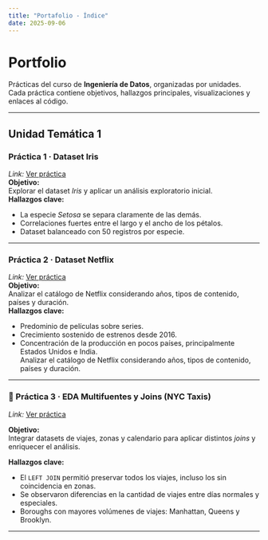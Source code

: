 ```yaml
---
title: "Portafolio - Índice"
date: 2025-09-06
---
```


# Portfolio

Prácticas del curso de **Ingeniería de Datos**, organizadas por unidades.  
Cada práctica contiene objetivos, hallazgos principales, visualizaciones y enlaces al código.

---

## Unidad Temática 1

### Práctica 1 · Dataset Iris
*Link:* [Ver práctica](ut1-practica1.md)  
**Objetivo:**  
Explorar el dataset *Iris* y aplicar un análisis exploratorio inicial.  
**Hallazgos clave:**  
- La especie *Setosa* se separa claramente de las demás.  
- Correlaciones fuertes entre el largo y el ancho de los pétalos.  
- Dataset balanceado con 50 registros por especie.  

---

### Práctica 2 · Dataset Netflix
*Link:* [Ver práctica](ut1-practica2.md)  
**Objetivo:**  
Analizar el catálogo de Netflix considerando años, tipos de contenido, países y duración.  
**Hallazgos clave:**  
- Predominio de películas sobre series.  
- Crecimiento sostenido de estrenos desde 2016.  
- Concentración de la producción en pocos países, principalmente Estados Unidos e India.  
Analizar el catálogo de Netflix considerando años, tipos de contenido, países y duración.  

---

### 🔹 Práctica 3 · EDA Multifuentes y Joins (NYC Taxis)
*Link:* [Ver práctica](ut1-practica3.md)  

**Objetivo:**  
Integrar datasets de viajes, zonas y calendario para aplicar distintos *joins* y enriquecer el análisis.  

**Hallazgos clave:**  
- El `LEFT JOIN` permitió preservar todos los viajes, incluso los sin coincidencia en zonas.  
- Se observaron diferencias en la cantidad de viajes entre días normales y especiales.  
- Boroughs con mayores volúmenes de viajes: Manhattan, Queens y Brooklyn.  


---

